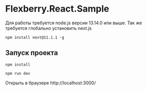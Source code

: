 # Flexberry.React.Sample

Для работы требуется node.js версии 13.14.0 или выше.
Так же требуется глобально установить next.js

```console
npm install next@11.1.1 -g
```

## Запуск проекта

```console
npm install

npm run dev
```

Открыть в браузере http://localhost:3000/
